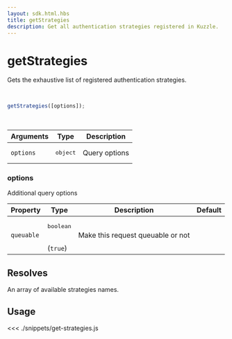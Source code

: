 ```yaml
---
layout: sdk.html.hbs
title: getStrategies
description: Get all authentication strategies registered in Kuzzle.
---
```


# getStrategies

Gets the exhaustive list of registered authentication strategies.

<br/>

```javascript
getStrategies([options]);
```

<br/>

| Arguments | Type              | Description   |
| --------- | ----------------- | ------------- |
| `options` | <pre>object</pre> | Query options |

### options

Additional query options

| Property   | Type                            | Description                       | Default |
| ---------- | ------------------------------- | --------------------------------- | ------- |
| `queuable` | <pre>boolean</pre><br/>(`true`) | Make this request queuable or not |

## Resolves

An array of available strategies names.

## Usage

<<< ./snippets/get-strategies.js
